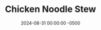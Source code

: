 ---
layout: post
title:  "Chicken Noodle Stew"
date:   2024-08-31 00:00:00 -0500
categories:
- Recipes
- Chicken
- Archive
permalink: /recipes/chicken-noodle-stew
image: /assets/Food/Chicken/Chicken Noodle/chicken-noodle-cover.jpg
ing: chickennoodle-ing
facts: chickennoodle-facts
section1: Veggies
start2: Whole wheat pasta
section2: Pasta
start3: Boneless skinless chicken thighs
section3: Chicken
start4: Low sodium soy sauce
section4: Spices + Broth
start5: Lemon juice
section5: At the End
Prep: 20
Rest: 
Cook: 360
Source1: https://minimalistbaker.com/chicken-noodle-soup-1-pot/#wprm-recipe-container-89167
Source2: https://kristineskitchenblog.com/crockpot-chicken-noodle-soup/
whisk: https://s.samsungfood.com/1bcbP
tags: 
- chicken thighs
- boneless skinless chicken thighs
- simple
- easy
- paprika
- garlic powder
- onion powder
- chili powder
- thyme
- dried thyme
- lemon juice
- bake
- roast
Description: It might be summer, but I'm gearing up for winter. And that means immune boosting delicious stews to keep you warm and help cure your common cold. This remix off the classic Chicken Noodle Soup is packed with more vegetables and anti-inflammatory spices. The combination of ginger, turmeric, garlic, cayenne pepper, and more will leave your taste buds satisfied, belly fully, and nose cleared.  It's a dump and go stew, like my <a href="/recipes/chicken-stew">Crockpot Chicken Stew</a> and <a href="/recipes/peanut-chicken-chili">Peanut Chicken Chili</a>; meaning you just have to cut up the vegetables and chicken, add it to the crockpot, and have dinner ready for you. No other cooking required!
Instructions: 
- Cut your onion, carrots, and celery into a small dice, and add to a large slow cooker. Dump in your bag of defrosted broccoli. Finely cut your ginger, and add to the pot as well with your minced garlic<br><br>
- <center><img src="/assets/Food/Chicken/Chicken Noodle/chicken-noodle-ginger-1.jpg" alt="" class="half-page">&emsp;&emsp;<img src="/assets/Food/Chicken/Chicken Noodle/chicken-noodle-ginger-2.jpg" alt="" class="half-page"></center><br>

- Add your pasta to the pot as well. Whole wheat, egg noodles, gluten free pasta, chickpea pasta, or red lentil pasta are all good choices.  Putting the pasta in raw now will cause it to disintegrate and fully mix into the stew, which I'm honestly a fan of.  But if you want the pasta pices to be distinct and together, I'd recommend leaving it out here.  Instead, cook the pasta as directed on the box with 30 minutes left on the stew, and mix in the cooked pasta right at the end<br><br>

- Cut your chicken thighs into bite sized pieces, and add to the pot<br><br>

- Add in your soy sauce, chicken bouillon, dried spices (thyme, garlic, onion, cumin, black pepper, allspice, turmeric, cinnamon, nutmeg, and cayenne), and water. Mix everything together<br><br>

- Cover and cook on low for about 6 hours, or until the chicken is at least 180F, and the vegetables are tender.  Stir in lemon juice, and serve
---
